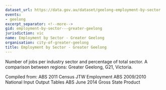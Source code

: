 ```yaml
---
dataset_url: https://data.gov.au/dataset/geelong-employment-by-sector
events:
- geelong
excerpt_separator: <!--more-->
gid: employment-by-sector---greater-geelong
jurisdiction: vic
name: Employment by Sector - Greater Geelong
organisation: city-of-greater-geelong
title: Employment by Sector - Greater Geelong
---
```


Number of jobs per industry sector and percentage of total sector. A comparison between regions: Greater Geelong, G21, Victoria.

<!--more-->

Compiled from: ABS 2011 Census JTW Employment ABS 2009/2010 National Input Output Tables ABS June 2014 Gross State Product
